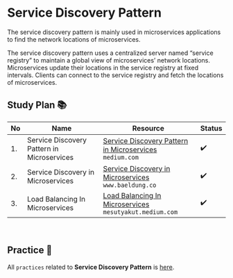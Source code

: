 # Service Discovery Pattern 
The service discovery pattern is mainly used in microservices applications to find the network locations of microservices.

The service discovery pattern uses a centralized server named “service registry” to maintain a global view of microservices’ network locations. Microservices update their locations in the service registry at fixed intervals. Clients can connect to the service registry and fetch the locations of microservices.

## Study Plan 📚

|No|Name|Resource|Status|
|--|----|--------|------|
|1.|Service Discovery Pattern in Microservices|[Service Discovery Pattern in Microservices](https://github.com/abbos0123/Microservices/blob/main/Microservice-Architecture/Registry%20and%20Discovery%20Pattern/Resource/Service%20Discovery%20Pattern%20in%20Microservices%20_%20by%20Chameera%20Dulanga%20_%20Bits%20and%20Pieces.pdf) </br> ```medium.com```|:heavy_check_mark:|
|2.|Service Discovery in Microservices|[Service Discovery in Microservices](https://github.com/abbos0123/Microservices/blob/main/Microservice-Architecture/Registry%20and%20Discovery%20Pattern/Resource/Service%20Discovery%20in%20Microservices%20_%20Baeldung%20on%20Computer%20Science.pdf) </br> ```www.baeldung.co```|:heavy_check_mark:|
|3.|Load Balancing In Microservices|[Load Balancing In Microservices](https://github.com/abbos0123/Microservices/blob/main/Microservice-Architecture/Registry%20and%20Discovery%20Pattern/Resource/Load%20Balancing%20In%20Microservices.%20Hi%2C%20In%20this%20post%20I%20will%20try%20to%20explain%E2%80%A6%20_%20by%20Mesut%20Yakut%20_%20Medium.pdf) </br> ```mesutyakut.medium.com```|:heavy_check_mark:|

</br>

## Practice 📝 
All ```practices``` related to <b>Service Discovery Pattern</b> is [here](https://github.com/abbos0123/Microservices/blob/main/Microservice-Architecture/Registry%20and%20Discovery%20Pattern/Practice).
